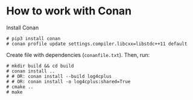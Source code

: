 # How to work with Conan
Install Conan
```
# pip3 install conan
# conan profile update settings.compiler.libcxx=libstdc++11 default
```

Create file with dependencies (`conanfile.txt`). Then, run:
```
# mkdir build && cd build
# conan install ..
# # OR: conan install --build log4cplus
# # OR: conan install -o log4cplus:shared=True
# cmake ..
# make
```